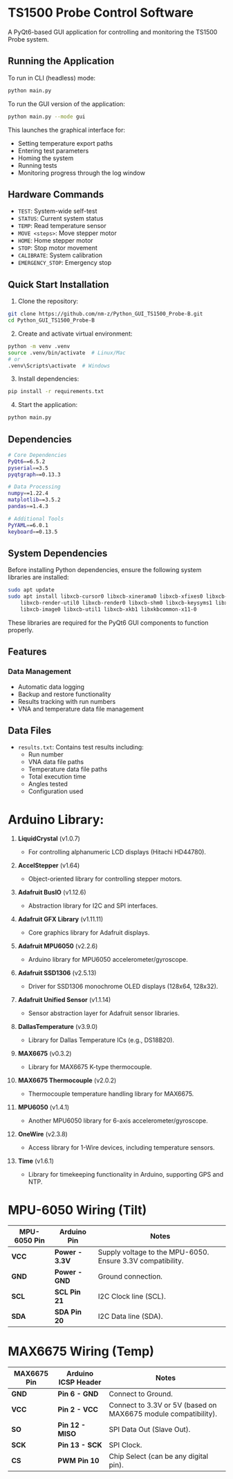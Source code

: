 # TS1500 Probe Control Software

A PyQt6-based GUI application for controlling and monitoring the TS1500 Probe system.

## Running the Application

To run in CLI (headless) mode:
```bash
python main.py
```

To run the GUI version of the application:
```bash
python main.py --mode gui
```

This launches the graphical interface for:
- Setting temperature export paths
- Entering test parameters  
- Homing the system
- Running tests
- Monitoring progress through the log window

## Hardware Commands

- `TEST`: System-wide self-test
- `STATUS`: Current system status
- `TEMP`: Read temperature sensor
- `MOVE <steps>`: Move stepper motor
- `HOME`: Home stepper motor
- `STOP`: Stop motor movement
- `CALIBRATE`: System calibration
- `EMERGENCY_STOP`: Emergency stop

## Quick Start Installation

1. Clone the repository:
```bash
git clone https://github.com/nm-z/Python_GUI_TS1500_Probe-B.git
cd Python_GUI_TS1500_Probe-B
```

2. Create and activate virtual environment:
```bash
python -m venv .venv
source .venv/bin/activate  # Linux/Mac
# or
.venv\Scripts\activate  # Windows
```

3. Install dependencies:
```bash
pip install -r requirements.txt
```

4. Start the application:
```bash
python main.py
```

## Dependencies

```bash
# Core Dependencies
PyQt6==6.5.2
pyserial==3.5
pyqtgraph==0.13.3

# Data Processing
numpy==1.22.4
matplotlib==3.5.2
pandas==1.4.3

# Additional Tools
PyYAML==6.0.1
keyboard==0.13.5
```

## System Dependencies

Before installing Python dependencies, ensure the following system libraries are installed:

```bash
sudo apt update
sudo apt install libxcb-cursor0 libxcb-xinerama0 libxcb-xfixes0 libxcb-shape0 \
    libxcb-render-util0 libxcb-render0 libxcb-shm0 libxcb-keysyms1 libxcb-icccm4 \
    libxcb-image0 libxcb-util1 libxcb-xkb1 libxkbcommon-x11-0
```

These libraries are required for the PyQt6 GUI components to function properly.

## Features


### Data Management
- Automatic data logging
- Backup and restore functionality
- Results tracking with run numbers
- VNA and temperature data file management

## Data Files

- `results.txt`: Contains test results including:
  - Run number
  - VNA data file paths
  - Temperature data file paths
  - Total execution time
  - Angles tested
  - Configuration used


# Arduino Library: 

1. **LiquidCrystal** (v1.0.7)  
   - For controlling alphanumeric LCD displays (Hitachi HD44780).

2. **AccelStepper** (v1.64)  
   - Object-oriented library for controlling stepper motors.

3. **Adafruit BusIO** (v1.12.6)  
   - Abstraction library for I2C and SPI interfaces.

4. **Adafruit GFX Library** (v1.11.11)  
   - Core graphics library for Adafruit displays.

5. **Adafruit MPU6050** (v2.2.6)  
   - Arduino library for MPU6050 accelerometer/gyroscope.

6. **Adafruit SSD1306** (v2.5.13)  
   - Driver for SSD1306 monochrome OLED displays (128x64, 128x32).

7. **Adafruit Unified Sensor** (v1.1.14)  
   - Sensor abstraction layer for Adafruit sensor libraries.

8. **DallasTemperature** (v3.9.0)  
   - Library for Dallas Temperature ICs (e.g., DS18B20).

9. **MAX6675** (v0.3.2)  
   - Library for MAX6675 K-type thermocouple.

10. **MAX6675 Thermocouple** (v2.0.2)  
    - Thermocouple temperature handling library for MAX6675.

11. **MPU6050** (v1.4.1)  
    - Another MPU6050 library for 6-axis accelerometer/gyroscope.

12. **OneWire** (v2.3.8)  
    - Access library for 1-Wire devices, including temperature sensors.

13. **Time** (v1.6.1)  
    - Library for timekeeping functionality in Arduino, supporting GPS and NTP.



# MPU-6050 Wiring (Tilt)

| **MPU-6050 Pin** | **Arduino Pin**  | **Notes**                                                  |
| ---------------- | ---------------- | ---------------------------------------------------------- |
| **VCC**          | **Power - 3.3V** | Supply voltage to the MPU-6050. Ensure 3.3V compatibility. |
| **GND**          | **Power - GND**  | Ground connection.                                         |
| **SCL**          | **SCL Pin 21**   | I2C Clock line (SCL).                                      |
| **SDA**          | **SDA Pin 20**   | I2C Data line (SDA).                                       |

# MAX6675 Wiring (Temp)

| **MAX6675 Pin** | **Arduino ICSP Header** | **Notes**                                                      |
| --------------- | ----------------------- | -------------------------------------------------------------- |
| **GND**         | **Pin 6 - GND**         | Connect to Ground.                                             |
| **VCC**         | **Pin 2 - VCC**         | Connect to 3.3V or 5V (based on MAX6675 module compatibility). |
| **SO**          | **Pin 12 - MISO**       | SPI Data Out (Slave Out).                                      |
| **SCK**         | **Pin 13 - SCK**        | SPI Clock.                                                     |
| **CS**          | **PWM Pin 10**          | Chip Select (can be any digital pin).                          |




















